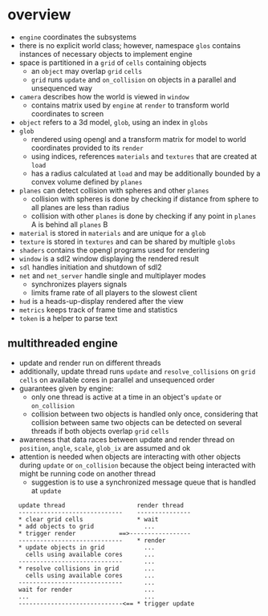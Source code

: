 # overview
* `engine` coordinates the subsystems
* there is no explicit world class; however, namespace `glos` contains instances of necessary objects to implement engine
* space is partitioned in a `grid` of `cells` containing objects
  - an `object` may overlap `grid` `cells`
  - `grid` runs `update` and `on_collision` on objects in a parallel and unsequenced way
* `camera` describes how the world is viewed in `window`
  - contains matrix used by `engine` at `render` to transform world coordinates to screen
* `object` refers to a 3d model, `glob`, using an index in `globs`
* `glob`
  - rendered using opengl and a transform matrix for model to world coordinates provided to its `render`
  - using indices, references `materials` and `textures` that are created at `load`
  - has a radius calculated at `load` and may be additionally bounded by a convex volume defined by `planes`
* `planes` can detect collision with spheres and other `planes`
  - collision with spheres is done by checking if distance from sphere to all planes are less than radius 
  - collision with other `planes` is done by checking if any point in `planes` A is behind all `planes` B
* `material` is stored in `materials` and are unique for a `glob`
* `texture` is stored in `textures` and can be shared by multiple `globs`
* `shaders` contains the opengl programs used for rendering
* `window` is a sdl2 window displaying the rendered result
* `sdl` handles initiation and shutdown of sdl2
* `net` and `net_server` handle single and multiplayer modes
  - synchronizes players signals
  - limits frame rate of all players to the slowest client
* `hud` is a heads-up-display rendered after the view
* `metrics` keeps track of frame time and statistics
* `token` is a helper to parse text

## multithreaded engine
* update and render run on different threads
* additionally, update thread runs `update` and `resolve_collisions` on `grid` `cells` on available cores in parallel and unsequenced order
* guarantees given by engine:
  - only one thread is active at a time in an object's `update` or `on_collision`
  - collision between two objects is handled only once, considering that collision between same two objects can be detected on several threads if both objects overlap `grid` `cells`
* awareness that data races between update and render thread on `position`, `angle`, `scale`, `glob_ix` are assumed and ok
* attention is needed when objects are interacting with other objects during `update` or `on_collision` because the object being interacted with might be running code on another thread
  - suggestion is to use a synchronized message queue that is handled at `update`

```
   update thread                    render thread
   -----------------------------    ---------------
   * clear grid cells               * wait
   * add objects to grid              ...
   * trigger render            ==>-----------------
   -----------------------------    * render
   * update objects in grid           ...
     cells using available cores      ...
   -----------------------------      ...
   * resolve collisions in grid       ...
     cells using available cores      ...
   -----------------------------      ...
   wait for render                    ...
   ...                                ...                              
   -----------------------------<== * trigger update
```
